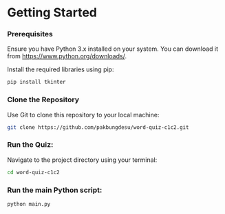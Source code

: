 
<h1>Getting Started</h1>

<h3>Prerequisites</h3>

Ensure you have Python 3.x installed on your system. You can download it from https://www.python.org/downloads/.

Install the required libraries using pip:

``` Bash
pip install tkinter
```

<h3>Clone the Repository</h3>

Use Git to clone this repository to your local machine:

``` Bash
git clone https://github.com/pakbungdesu/word-quiz-c1c2.git
```


<h3>Run the Quiz:</h3>

Navigate to the project directory using your terminal:

```Bash
cd word-quiz-c1c2
```

<h3>Run the main Python script:</h3>

```Bash
python main.py
```
